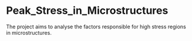 # Peak_Stress_in_Microstructures
The project aims to analyse the factors responsible for high stress regions in microstructures.
